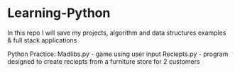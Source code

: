 # Learning-Python
In this repo I will save my projects, algorithm and data structures examples &amp; full stack applications

Python Practice: 
Madlibs.py - game using user input 
Reciepts.py - program designed to create reciepts from a furniture store for 2 customers 
